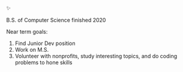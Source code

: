 ✨

B.S. of Computer Science finished 2020

Near term goals:
1. Find Junior Dev position
2. Work on M.S.
3. Volunteer with nonprofits, study interesting topics, and do coding problems to hone skills


<!--
**TMc42/TMc42** is a ✨ _special_ ✨ repository because its `README.md` (this file) appears on your GitHub profile.

Here are some ideas to get you started:

- 🔭 I’m currently working on ...
- 🌱 I’m currently learning ...
- 👯 I’m looking to collaborate on ...
- 🤔 I’m looking for help with ...
- 💬 Ask me about ...
- 📫 How to reach me: ...
- 😄 Pronouns: ...
- ⚡ Fun fact: ...
-->
